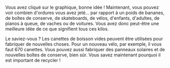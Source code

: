 

Vous avez cliqué sur le graphique, bonne idée ! Maintenant, vous pouvez voir combien d'ordures vous avez jeté... par rapport à un poids de bananes, de boîtes de conserve, de skateboards, de vélos, d'enfants, d'adultes, de pianos à queue, de vaches ou de voitures. Vous avez donc peut-être une meilleure idée de ce que signifient tous ces kilos.

Le saviez-vous ? Les canettes de boisson vides peuvent être utilisées pour fabriquer de nouvelles choses. Pour un nouveau vélo, par exemple, il vous faut 670 canettes. Vous pouvez aussi fabriquer des panneaux solaires et de nouvelles boîtes de conserve, bien sûr. Vous savez maintenant pourquoi il est important de recycler !
